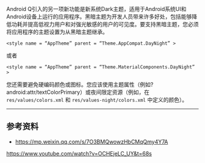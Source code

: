 Android Q引入的另一项新功能是新系统Dark主题，适用于Android系统UI和Android设备上运行的应用程序。黑暗主题为开发人员带来许多好处，包括能够降低功耗并提高低视力用户和对强光敏感的用户的可见度。要支持黑暗主题，您必须将应用程序的主题设置为从黑暗主题继承。

```
<style name = “AppTheme” parent = “Theme.AppCompat.DayNight” >  
```

或者

```
<style name = “AppTheme” parent = “Theme.MaterialComponents.DayNight” >
```

您还需要避免硬编码颜色或图标。您应该使用主题属性（例如?android:attr/textColorPrimary）或夜间限定资源（例如，在 `res/values/colors.xml` 和 `res/values-night/colors.xml` 中定义的颜色）。



---


## 参考资料

* https://mp.weixin.qq.com/s/7O3BMQwowzHbCMqQmy4Y7A

https://www.youtube.com/watch?v=OCHEjeLC_UY&t=68s